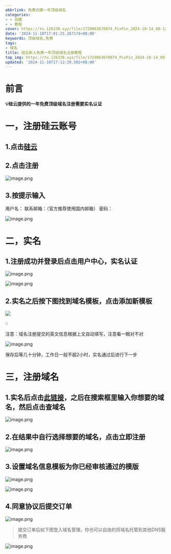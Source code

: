 ```yaml
---
abbrlink: 免费白嫖一年顶级域名
categories:
- - 白嫖
- - 教程
cover: https://tu.126330.xyz/file/1729063670074_PixPin_2024-10-14_00-12-24.png
date: '2024-11-18T17:01:25.267174+08:00'
keywords: 顶级域名,免费 
tags:
- 域名
title: 硅云新人免费一年顶级域名注册教程
top_img: https://tu.126330.xyz/file/1729063670074_PixPin_2024-10-14_00-12-24.png
updated: '2024-11-18T17:12:30.502+08:00'
---
```

# 前言

**💡硅云提供的一年免费顶级域名注册需要实名认证**

# 一，注册硅云账号

## 1.点击[硅云](https://www.vpsor.cn?userCode=jh27ed6)

## 2.点击注册

![image.png](https://tu.126330.xyz/file/1730560594172_20241102231623.png)

## 3.按提示输入

用户名： 联系邮箱：（官方推荐使用国内邮箱） 密码：

![image.png](https://tu.126330.xyz/file/1730560622018_20241102231650.png)

# 二，实名

## 1.注册成功并登录后点击用户中心，实名认证

![image.png](https://tu.126330.xyz/file/1730560697037_20241102231810.png)

![image.png](https://tu.126330.xyz/file/1730560713323_20241102231824.png)

## 2.实名之后按下图找到域名模板，点击添加新模板

![](https://tu.126330.xyz/file/1730560733233_20241102231845.png)

<aside> 💡

注意：域名注册提交的英文信息根据上文自动填写，注意看一眼对不对

</aside>

![image.png](https://tu.126330.xyz/file/1730560784076_20241102231938.png)

保存后等几十分钟，工作日一般不超2小时，实名通过后进行下一步

# 三，注册域名

## 1.实名后点击[此链接](https://www.vpsor.cn/product/domain-buy?userCode=jh27ed6)，之后在搜索框里输入你想要的域名，然后点击查域名

![image.png](https://tu.126330.xyz/file/1730560878837_20241102232110.png)

## 2.在结果中自行选择想要的域名，点击立即注册

![image.png](https://tu.126330.xyz/file/1730560847895_20241102232036.png)

## 3.设置域名信息模板为你已经审核通过的模版

![image.png](https://tu.126330.xyz/file/1730560906634_20241102232142.png)

![image.png](https://tu.126330.xyz/file/1730560928506_20241102232156.png)

## 4.同意协议后提交订单

![image.png](https://tu.126330.xyz/file/1730560937258_20241102232212.png)

> 提交订单后如下图登入域名管理，你也可以自由的将域名托管到其他DNS服务商

![image.png](https://tu.126330.xyz/file/1730560951184_20241102232227.png)
